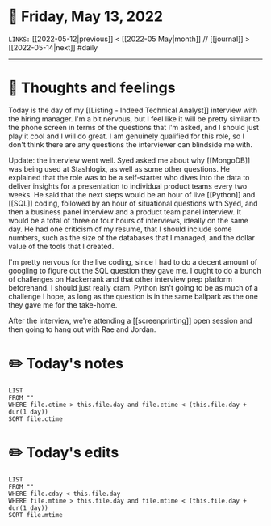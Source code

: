 # 📅 Friday, May 13, 2022
`LINKS:` [[2022-05-12|previous]] < [[2022-05 May|month]] // [[journal]] > [[2022-05-14|next]] 
#daily

---
# 💭 Thoughts and feelings
Today is the day of my [[Listing - Indeed Technical Analyst]] interview with the hiring manager. I'm a bit nervous, but I feel like it will be pretty similar to the phone screen in terms of the questions that I'm asked, and I should just play it cool and I will do great. I am genuinely qualified for this role, so I don't think there are any questions the interviewer can blindside me with. 

Update: the interview went well. Syed asked me about why [[MongoDB]] was being used at Stashlogix, as well as some other questions. He explained that the role was to be a self-starter who dives into the data to deliver insights for a presentation to individual product teams every two weeks. He said that the next steps would be an hour of live [[Python]] and [[SQL]] coding, followed by an hour of situational questions with Syed, and then a business panel interview and a product team panel interview. It would be a total of three or four hours of interviews, ideally on the same day. He had one criticism of my resume, that I should include some numbers, such as the size of the databases that I managed, and the dollar value of the tools that I created. 

I'm pretty nervous for the live coding, since I had to do a decent amount of googling to figure out the SQL question they gave me. I ought to do a bunch of challenges on Hackerrank and that other interview prep platform beforehand. I should just really cram. Python isn't going to be as much of a challenge I hope, as long as the question is in the same ballpark as the one they gave me for the take-home. 

After the interview, we're attending a [[screenprinting]] open session and then going to hang out with Rae and Jordan. 

# ✏️ Today's notes
```dataview
LIST 
FROM ""
WHERE file.ctime > this.file.day and file.ctime < (this.file.day + dur(1 day))
SORT file.ctime
```
# ✏️ Today's edits
```dataview
LIST
FROM ""
WHERE file.cday < this.file.day
WHERE file.mtime > this.file.day and file.mtime < (this.file.day + dur(1 day))
SORT file.mtime
```